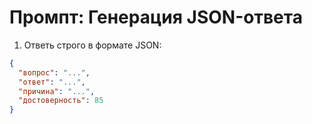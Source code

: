 # Промпт: Генерация JSON-ответа

1. Ответь строго в формате JSON:
```json
{
  "вопрос": "...",
  "ответ": "...",
  "причина": "...",
  "достоверность": 85
} 
```

